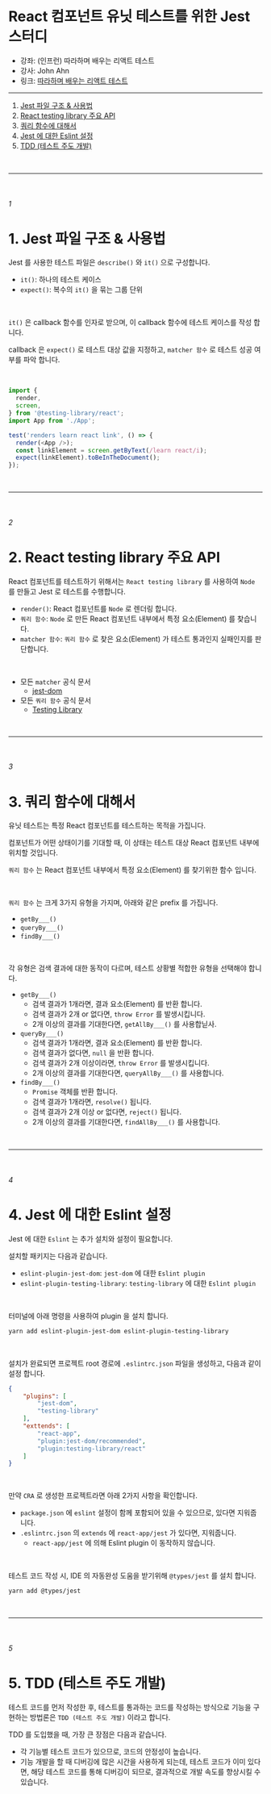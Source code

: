 # React 컴포넌트 유닛 테스트를 위한 Jest 스터디

* 강좌: (인프런) 따라하며 배우는 리액트 테스트
* 강사: John Ahn
* 링크: [따라하며 배우는 리액트 테스트](https://www.inflearn.com/course/%EB%94%B0%EB%9D%BC%ED%95%98%EB%8A%94-%EB%A6%AC%EC%95%A1%ED%8A%B8-%ED%85%8C%EC%8A%A4%ED%8A%B8/dashboard)

<hr />

1. [Jest 파일 구조 & 사용법](#1)
1. [React testing library 주요 API](#2)
1. [쿼리 함수에 대해서](#3)
1. [Jest 에 대한 Eslint 설정](#4)
1. [TDD (테스트 주도 개발)](#5)



<br /><hr /><br />



###### 1
# 1. Jest 파일 구조 & 사용법

Jest 를 사용한 테스트 파일은 `describe()` 와 `it()` 으로 구성합니다.

* `it()`: 하나의 테스트 케이스
* `expect()`: 복수의 `it()` 을 묶는 그룹 단위

<br />

`it()` 은 callback 함수를 인자로 받으며, 이 callback 함수에 테스트 케이스를 작성 합니다.

callback 은 `expect()` 로 테스트 대상 값을 지정하고, `matcher 함수` 로 테스트 성공 여부를 파악 합니다.

<br />

```javascript
import { 
  render, 
  screen,
} from '@testing-library/react';
import App from './App';

test('renders learn react link', () => {
  render(<App />);
  const linkElement = screen.getByText(/learn react/i);
  expect(linkElement).toBeInTheDocument();
});
```



<br /><hr /><br />



###### 2
# 2. React testing library 주요 API

React 컴포넌트를 테스트하기 위해서는 `React testing library` 를 사용하여 `Node` 를 만들고 Jest 로 테스트를 수행합니다.

* `render()`: React 컴포넌트를 `Node` 로 렌더링 합니다.
* `쿼리 함수`: `Node` 로 만든 React 컴포넌트 내부에서 특정 요소(Element) 를 찾습니다.
* `matcher 함수`: `쿼리 함수` 로 찾은 요소(Element) 가 테스트 통과인지 실패인지를 판단합니다.

<br />

* 모든 `matcher` 공식 문서
    * [jest-dom](https://github.com/testing-library/jest-dom#custom-matchers)
* 모든 `쿼리 함수` 공식 문서
    * [Testing Library](https://testing-library.com/docs/queries/about)



<br /><hr /><br />



###### 3
# 3. 쿼리 함수에 대해서

유닛 테스트는 특정 React 컴포넌트를 테스트하는 목적을 가집니다.

컴포넌트가 어떤 상태이기를 기대할 때, 이 상태는 테스트 대상 React 컴포넌트 내부에 위치할 것입니다.

`쿼리 함수` 는 React 컴포넌트 내부에서 특정 요소(Element) 를 찾기위한 함수 입니다.

<br />

`쿼리 함수` 는 크게 3가지 유형을 가지며, 아래와 같은 prefix 를 가집니다.

* `getBy___()`
* `queryBy___()`
* `findBy___()`

<br />

각 유형은 검색 결과에 대한 동작이 다르며, 테스트 상황별 적합한 유형을 선택해야 합니다.

* `getBy___()`
    * 검색 결과가 1개라면, 결과 요소(Element) 를 반환 합니다.
    * 검색 결과가 2개 or 없다면, `throw Error` 를 발생시킵니다.
    * 2개 이상의 결과를 기대한다면, `getAllBy___()` 를 사용합닏사.
* `queryBy___()`
    * 검색 결과가 1개라면, 결과 요소(Element) 를 반환 합니다.
    * 검색 결과가 없다면, `null` 을 반환 합니다.
    * 검색 결과가 2개 이상이라면, `throw Error` 를 발생시킵니다.
    * 2개 이상의 결과를 기대한다면, `queryAllBy___()` 를 사용합니다.
* `findBy___()`
    * `Promise` 객체를 반환 합니다.
    * 검색 결과가 1개라면, `resolve()` 됩니다.
    * 검색 결과가 2개 이상 or 없다면, `reject()` 됩니다.
    * 2개 이상의 결과를 기대한다면, `findAllBy___()` 를 사용합니다.



<br /><hr /><br />



###### 4
# 4. Jest 에 대한 Eslint 설정

Jest 에 대한 `Eslint` 는 추가 설치와 설정이 필요합니다.

설치할 패키지는 다음과 같습니다.

* `eslint-plugin-jest-dom`: `jest-dom` 에 대한 `Eslint plugin`
* `eslint-plugin-testing-library`: `testing-library` 에 대한 `Eslint plugin`

<br />

터미널에 아래 명령을 사용하여 plugin 을 설치 합니다.

```bash
yarn add eslint-plugin-jest-dom eslint-plugin-testing-library
```

<br />

설치가 완료되면 프로젝트 root 경로에 `.eslintrc.json` 파일을 생성하고, 다음과 같이 설정 합니다.

```json
{
    "plugins": [
        "jest-dom",
        "testing-library"
    ],
    "exttends": [
        "react-app",
        "plugin:jest-dom/recommended",
        "plugin:testing-library/react"
    ]
}
```

<br />

만약 `CRA` 로 생성한 프로젝트라면 아래 2가지 사항을 확인합니다. 
* `package.json` 에 `eslint` 설정이 함께 포함되어 있을 수 있으므로, 있다면 지워줍니다.
* `.eslintrc.json` 의 `extends` 에 `react-app/jest` 가 있다면, 지워줍니다.
    * `react-app/jest` 에 의해 Eslint plugin 이 동작하지 않습니다.

<br />

테스트 코드 작성 시, IDE 의 자동완성 도움을 받기위해 `@types/jest` 를 설치 합니다.

```bash
yarn add @types/jest
```



<br /><hr /><br />



###### 5
# 5. TDD (테스트 주도 개발)

테스트 코드를 먼저 작성한 후, 테스트를 통과하는 코드를 작성하는 방식으로 기능을 구현하는 방법론은 `TDD (테스트 주도 개발)` 이라고 합니다.

TDD 를 도입했을 때, 가장 큰 장점은 다음과 같습니다.

* 각 기능별 테스트 코드가 있으므로, 코드의 안정성이 높습니다.
* 기능 개발을 할 때 디버깅에 많은 시간을 사용하게 되는데, 테스트 코드가 이미 있다면, 해당 테스트 코드를 통해 디버깅이 되므로, 결과적으로 개발 속도를 향상시킬 수 있습니다.
